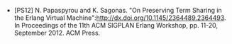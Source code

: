    * [PS12] N. Papaspyrou and K. Sagonas.  "On Preserving Term Sharing in the Erlang Virtual Machine":http://dx.doi.org/10.1145/2364489.2364493. In Proceedings of the 11th ACM SIGPLAN Erlang Workshop, pp. 11-20, September 2012. ACM Press.
